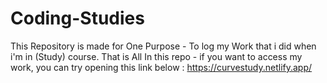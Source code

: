 # Coding-Studies
This Repository is made for One Purpose - To log my Work that i did when i'm in (Study) course.
That is All In this repo - if you want to access my work, you can try opening this link below : 
https://curvestudy.netlify.app/
